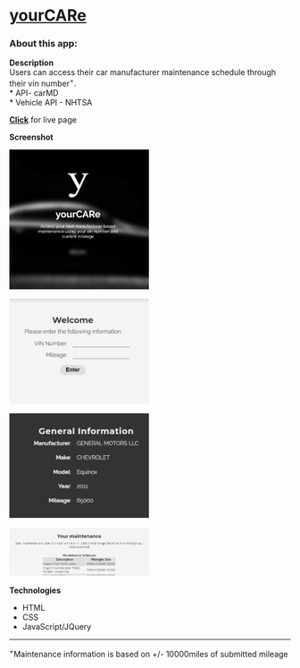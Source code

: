 # [**yourCARe**](https://justdorah.github.io/youCARe2/)

### **About this app:**

**Description**  
Users can access their car manufacturer maintenance schedule through their vin number<sup>+</sup>.  
    * API- carMD  
    * Vehicle API - NHTSA  

[**Click**](https://justdorah.github.io/youCARe2/) for live page    
  
**Screenshot**  

![](./images/screenshot.png)    

![](./images/screenshot1.png)  

![](./images/screenshot2.png)  

![](./images/screenshot3.png)    

**Technologies**  
* HTML
* CSS
* JavaScript/JQuery

---
<sup>+</sup>Maintenance information is based on +/- 10000miles of submitted mileage  
